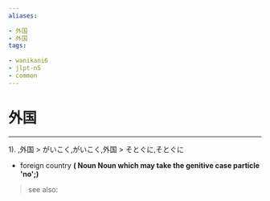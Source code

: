 ```yaml
---
aliases:
    
- 外国
- 外国
tags:
    
- wanikani6
- jlpt-n5
- common
---
```


# 外国
---
1).
,外国 > がいこく,がいこく,外国 > そとぐに,そとぐに

- foreign country
**( Noun Noun which may take the genitive case particle 'no';)**
> see also: 
            
